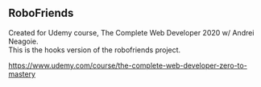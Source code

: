 ## RoboFriends

Created for Udemy course, The Complete Web Developer 2020 w/ Andrei Neagoie.  
This is the hooks version of the robofriends project.  

<https://www.udemy.com/course/the-complete-web-developer-zero-to-mastery>